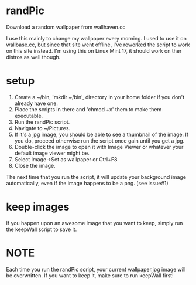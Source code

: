 randPic
=======

Download a random wallpaper from wallhaven.cc

I use this mainly to change my wallpaper every morning. I used to use it on wallbase.cc, but since that site went offline, I've reworked the script to work on this site instead. I'm using this on Linux Mint 17, it should work on ther distros as well though.

setup
=====
1. Create a ~/bin, 'mkdir ~/bin', directory in your home folder if you don't already have one.
2. Place the scripts in there and 'chmod +x' them to make them executable.
3. Run the randPic script.
4. Navigate to ~/Pictures.
5. If it's a jpg image, you should be able to see a thumbnail of the image. If you do, proceed otherwise run the script once gain until you get a jpg.
6. Double-click the image to open it with Image Viewer or whatever your default image viewer might be.
7. Select Image->Set as wallpaper or Ctrl+F8
8. Close the image.

The next time that you run the script, it will update your background image automatically, even if the image happens to be a png. (see issue#1)

keep images
===========
If you happen upon an awesome image that you want to keep, simply run the keepWall script to save it.

NOTE
====
Each time you run the randPic script, your current wallpaper.jpg image will be overwritten. If you want to keep it, make sure to run keepWall first!
